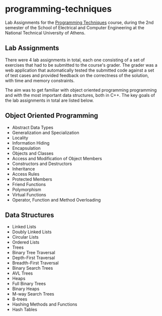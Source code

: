 # programming-techniques

Lab Assignments for the [Programming Techniques](https://www.ece.ntua.gr/en/undergraduate/courses/3138) course, during the 2nd semester of the School of Electrical and Computer Engineering at the National Technical University of Athens.

## Lab Assignments

There were 4 lab assignments in total, each one consisting of a set of exercises that had to be submitted to the course's grader. The grader was a web application that automatically tested the submitted code against a set of test cases and provided feedback on the correctness of the solution, with time and memory constraints.

The aim was to get familiar with object oriented programming programming and with the most important data structures, both in C++. The key goals of the lab assignments in total are listed below.

## Object Oriented Programming

- Abstract Data Types
- Generalization and Specialization
- Locality
- Information Hiding
- Encapsulation
- Objects and Classes
- Access and Modification of Object Members
- Constructors and Destructors
- Inheritance
- Access Rules
- Protected Members
- Friend Functions
- Polymorphism
- Virtual Functions
- Operator, Function and Method Overloading

## Data Structures

- Linked Lists
- Doubly Linked Lists
- Circular Lists
- Ordered Lists
- Trees
- Binary Tree Traversal
- Depth-First Traversal
- Breadth-First Traversal
- Binary Search Trees
- AVL Trees
- Heaps
- Full Binary Trees
- Binary Heaps
- M-way Search Trees
- B-trees
- Hashing Methods and Functions
- Hash Tables
